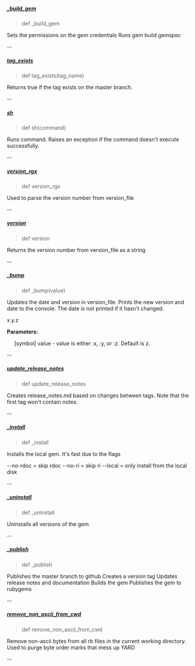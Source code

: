 ##### [_build_gem](https://github.com/appium/appium_thor/blob/5c7bcaff616abd2b0593f056a940d64f5b0ce3c2/lib/appium_thor/helpers.rb#L6) 

> def _build_gem

Sets the permissions on the gem credentials
Runs gem build gemspec

--

##### [tag_exists](https://github.com/appium/appium_thor/blob/5c7bcaff616abd2b0593f056a940d64f5b0ce3c2/lib/appium_thor/helpers.rb#L12) 

> def tag_exists(tag_name)

Returns true if the tag exists on the master branch.

--

##### [sh](https://github.com/appium/appium_thor/blob/5c7bcaff616abd2b0593f056a940d64f5b0ce3c2/lib/appium_thor/helpers.rb#L18) 

> def sh(command)

Runs command. Raises an exception if the command doesn't execute successfully.

--

##### [version_rgx](https://github.com/appium/appium_thor/blob/5c7bcaff616abd2b0593f056a940d64f5b0ce3c2/lib/appium_thor/helpers.rb#L30) 

> def version_rgx

Used to parse the version number from version_file

--

##### [version](https://github.com/appium/appium_thor/blob/5c7bcaff616abd2b0593f056a940d64f5b0ce3c2/lib/appium_thor/helpers.rb#L35) 

> def version

Returns the version number from version_file as a string

--

##### [_bump](https://github.com/appium/appium_thor/blob/5c7bcaff616abd2b0593f056a940d64f5b0ce3c2/lib/appium_thor/helpers.rb#L46) 

> def _bump(value)

Updates the date and version in version_file.
Prints the new version and date to the console.
The date is not printed if it hasn't changed.

x.y.z

__Parameters:__

&nbsp;&nbsp;&nbsp;&nbsp;&nbsp;[symbol] value - value is either :x, :y, or :z. Default is z.

--

##### [update_release_notes](https://github.com/appium/appium_thor/blob/5c7bcaff616abd2b0593f056a940d64f5b0ce3c2/lib/appium_thor/helpers.rb#L86) 

> def update_release_notes

Creates release_notes.md based on changes between tags.
Note that the first tag won't contain notes.

--

##### [_install](https://github.com/appium/appium_thor/blob/5c7bcaff616abd2b0593f056a940d64f5b0ce3c2/lib/appium_thor/helpers.rb#L150) 

> def _install

Installs the local gem. It's fast due to the flags

--no-rdoc = skip rdoc
--no-ri   = skip ri
--local   = only install from the local disk

--

##### [_uninstall](https://github.com/appium/appium_thor/blob/5c7bcaff616abd2b0593f056a940d64f5b0ce3c2/lib/appium_thor/helpers.rb#L157) 

> def _uninstall

Uninstalls all versions of the gem

--

##### [_publish](https://github.com/appium/appium_thor/blob/5c7bcaff616abd2b0593f056a940d64f5b0ce3c2/lib/appium_thor/helpers.rb#L168) 

> def _publish

Publishes the master branch to github
Creates a version tag
Updates release notes and documentation
Builds the gem
Publishes the gem to rubygems

--

##### [remove_non_ascii_from_cwd](https://github.com/appium/appium_thor/blob/5c7bcaff616abd2b0593f056a940d64f5b0ce3c2/lib/appium_thor/helpers.rb#L200) 

> def remove_non_ascii_from_cwd

Remove non-ascii bytes from all rb files in the current working directory.
Used to purge byte order marks that mess up YARD

--


